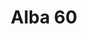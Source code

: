 ---
title: Alba 60
image_primary: img/ALBA_01_Aplique_Blanco_Ambiente_3x3.jpg
description: "ALBA%20is%20an%20architectural%20design%20wall%20lamp%20with%20frontal%20structure%20made%20of%A0aluminum%20or%20wood.%20Alba%20is%20especially%20suitable%20to%20project%20light%20over%20elements%A0requiring%20direct%20and%20uniform%20light.%20Includes%20polycarbonate%20opal%20bottom%A0diffuser.%A0%0A%0A%0A%0A%0A%0ALa%20opci%F3n%20dimable%20est%E1%20disponible."
designer: Rubén Saldaña
image_thumb: img/ALBA_90_Aplique_Cromo_Estudio_1x1.jpg
href: https://www.bover.es/en/lamp/alba-60/
tags: 
  - bover
  - Wall
  - Outdoor
  - Indoor
  - outdoor-lamps
category: outdoor-lamps
subtitle: 
manufacturer: Bover
slug: /manufacturers/bover/outdoor-lamps/ruben-saldana-alba-60
---